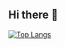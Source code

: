 ## Hi there 👋

[![Top Langs](https://github-readme-stats.vercel.app/api/?username=yewl1110?orgs=factoryal-dev-iiot03,estimateLink,TripSnap)](https://github.com/anuraghazra/github-readme-stats)


<!--
**yewl1110/yewl1110** is a ✨ _special_ ✨ repository because its `README.md` (this file) appears on your GitHub profile.

Here are some ideas to get you started:

- 🔭 I’m currently working on ...
- 🌱 I’m currently learning ...
- 👯 I’m looking to collaborate on ...
- 🤔 I’m looking for help with ...
- 💬 Ask me about ...
- 📫 How to reach me: ...
- 😄 Pronouns: ...
- ⚡ Fun fact: ...
-->
